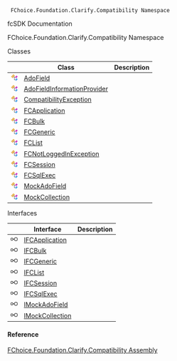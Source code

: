 ﻿     FChoice.Foundation.Clarify.Compatibility Namespace                                                   

fcSDK Documentation

FChoice.Foundation.Clarify.Compatibility Namespace

Classes

|   | Class | Description |
| --- | --- | --- |
| ![Class](dotnetimages/Class.png) | [AdoField](FChoice.Foundation.Clarify.Compatibility~FChoice.Foundation.Clarify.Compatibility.AdoField.md) |   |
| ![Class](dotnetimages/Class.png) | [AdoFieldInformationProvider](FChoice.Foundation.Clarify.Compatibility~FChoice.Foundation.Clarify.Compatibility.AdoFieldInformationProvider.md) |   |
| ![Class](dotnetimages/Class.png) | [CompatibilityException](FChoice.Foundation.Clarify.Compatibility~FChoice.Foundation.Clarify.Compatibility.CompatibilityException.md) |   |
| ![Class](dotnetimages/Class.png) | [FCApplication](FChoice.Foundation.Clarify.Compatibility~FChoice.Foundation.Clarify.Compatibility.FCApplication.md) |   |
| ![Class](dotnetimages/Class.png) | [FCBulk](FChoice.Foundation.Clarify.Compatibility~FChoice.Foundation.Clarify.Compatibility.FCBulk.md) |   |
| ![Class](dotnetimages/Class.png) | [FCGeneric](FChoice.Foundation.Clarify.Compatibility~FChoice.Foundation.Clarify.Compatibility.FCGeneric.md) |   |
| ![Class](dotnetimages/Class.png) | [FCList](FChoice.Foundation.Clarify.Compatibility~FChoice.Foundation.Clarify.Compatibility.FCList.md) |   |
| ![Class](dotnetimages/Class.png) | [FCNotLoggedInException](FChoice.Foundation.Clarify.Compatibility~FChoice.Foundation.Clarify.Compatibility.FCNotLoggedInException.md) |   |
| ![Class](dotnetimages/Class.png) | [FCSession](FChoice.Foundation.Clarify.Compatibility~FChoice.Foundation.Clarify.Compatibility.FCSession.md) |   |
| ![Class](dotnetimages/Class.png) | [FCSqlExec](FChoice.Foundation.Clarify.Compatibility~FChoice.Foundation.Clarify.Compatibility.FCSqlExec.md) |   |
| ![Class](dotnetimages/Class.png) | [MockAdoField](FChoice.Foundation.Clarify.Compatibility~FChoice.Foundation.Clarify.Compatibility.MockAdoField.md) |   |
| ![Class](dotnetimages/Class.png) | [MockCollection](FChoice.Foundation.Clarify.Compatibility~FChoice.Foundation.Clarify.Compatibility.MockCollection.md) |   |

Interfaces

|   | Interface | Description |
| --- | --- | --- |
| ![Interface](dotnetimages/Interface.png) | [IFCApplication](FChoice.Foundation.Clarify.Compatibility~FChoice.Foundation.Clarify.Compatibility.IFCApplication.md) |   |
| ![Interface](dotnetimages/Interface.png) | [IFCBulk](FChoice.Foundation.Clarify.Compatibility~FChoice.Foundation.Clarify.Compatibility.IFCBulk.md) |   |
| ![Interface](dotnetimages/Interface.png) | [IFCGeneric](FChoice.Foundation.Clarify.Compatibility~FChoice.Foundation.Clarify.Compatibility.IFCGeneric.md) |   |
| ![Interface](dotnetimages/Interface.png) | [IFCList](FChoice.Foundation.Clarify.Compatibility~FChoice.Foundation.Clarify.Compatibility.IFCList.md) |   |
| ![Interface](dotnetimages/Interface.png) | [IFCSession](FChoice.Foundation.Clarify.Compatibility~FChoice.Foundation.Clarify.Compatibility.IFCSession.md) |   |
| ![Interface](dotnetimages/Interface.png) | [IFCSqlExec](FChoice.Foundation.Clarify.Compatibility~FChoice.Foundation.Clarify.Compatibility.IFCSqlExec.md) |   |
| ![Interface](dotnetimages/Interface.png) | [IMockAdoField](FChoice.Foundation.Clarify.Compatibility~FChoice.Foundation.Clarify.Compatibility.IMockAdoField.md) |   |
| ![Interface](dotnetimages/Interface.png) | [IMockCollection](FChoice.Foundation.Clarify.Compatibility~FChoice.Foundation.Clarify.Compatibility.IMockCollection.md) |   |



#### Reference

[FChoice.Foundation.Clarify.Compatibility Assembly](FChoice.Foundation.Clarify.Compatibility.md)